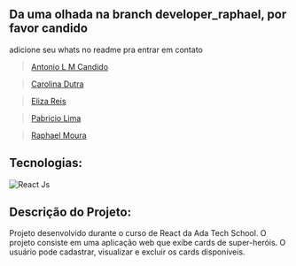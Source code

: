 ## Da uma olhada na branch developer_raphael, por favor candido
adicione seu whats no readme pra entrar em contato

> [Antonio L M Candido](https://github.com/antoniolmcandido)

> [Carolina Dutra](https://github.com/ahcarol)

> [Eliza Reis](https://github.com/elizacso)

> [Pabricio Lima](https://github.com/pabriciolima)

> [Raphael Moura](https://github.com/raphaell-alves)
 
## Tecnologias:

![React Js](https://www.vhv.rs/dpng/f/503-5034990_react-js-project-png-download-white-react-native.png)

## Descrição do Projeto:

Projeto desenvolvido durante o curso de React da Ada Tech School. O projeto consiste em uma aplicação web que exibe
cards de super-heróis. O usuário pode cadastrar, visualizar e excluir os cards disponíveis.
